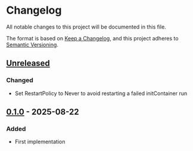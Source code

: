 # Changelog

All notable changes to this project will be documented in this file.

The format is based on [Keep a Changelog](https://keepachangelog.com/en/1.0.0/),
and this project adheres to [Semantic Versioning](https://semver.org/spec/v2.0.0.html).



## [Unreleased]

### Changed

- Set RestartPolicy to Never to avoid restarting a failed initContainer run

## [0.1.0] - 2025-08-22

### Added

- First implementation

[Unreleased]: https://github.com/giantswarm/registry-sync/compare/v0.1.0...HEAD
[0.1.0]: https://github.com/giantswarm/registry-sync/releases/tag/v0.1.0
